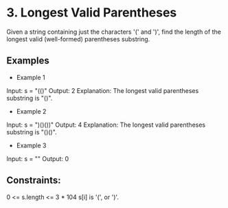 # 3. Longest Valid Parentheses


Given a string containing just the characters '(' and ')', find the length of the longest valid (well-formed) parentheses substring.


## Examples

* Example 1

Input: s = "(()"
Output: 2
Explanation: The longest valid parentheses substring is "()".


* Example 2

Input: s = ")()())"
Output: 4
Explanation: The longest valid parentheses substring is "()()".

* Example 3

Input: s = ""
Output: 0


## Constraints:

0 <= s.length <= 3 * 104
s[i] is '(', or ')'.